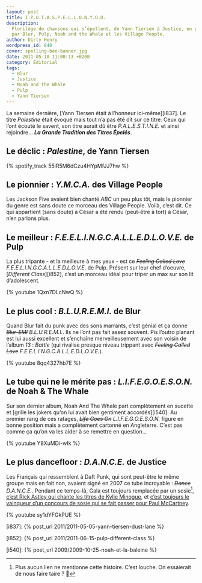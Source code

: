 ```yaml
---
layout: post
title: I.P.U.T.A.S.P.E.L.L.O.N.Y.O.U.
description:
  Florilège de chansons qui s’épellent, de Yann Tiersen à Justice, en passant
  par Blur, Pulp, Noah and the Whale et les Village People.
author: Dirty Henry
wordpress_id: 840
cover: spelling-bee-banner.jpg
date: 2011-05-10 11:00:13 +0200
category: Éditorial
tags:
  - Blur
  - Justice
  - Noah and the Whale
  - Pulp
  - Yann Tiersen
---
```


La semaine dernière, [Yann Tiersen était à l’honneur ici-même][i837]. Le titre
_Palestine_ était évoqué mais tout n’a pas été dit sur ce titre. Ceux qui l’ont
écouté le savent, son titre aurait dû être _P.A.L.E.S.T.I.N.E._ et ainsi
rejoindre… **_La Grande Tradition des Titres Épelés_**.

## Le déclic : _Palestine_, de Yann Tiersen

{% spotify_track 55iR5M6dCzu4HYpMfJJ7hw %}

## Le pionnier : _Y.M.C.A._ des Village People

Les Jackson Five avaient bien chanté _ABC_ un peu plus tôt, mais le pionnier du
genre est sans doute ce morceau des Village People. Voilà, c’est dit. Ce qui
appartient (sans doute) à César a été rendu (peut-être à tort) à César, n’en
parlons plus.

## Le meilleur : _F.E.E.L.I.N.G.C.A.L.L.E.D.L.O.V.E._ de Pulp

La plus tripante - et la meilleure à mes yeux - est ce ~~_Feeling Called Love_~~
_F.E.E.L.I.N.G.C.A.L.L.E.D.L.O.V.E._ de Pulp. Présent sur leur chef d’oeuvre,
[_Different Class_][i852], c’est un morceau idéal pour triper un max sur son lit
d’adolescent.

{% youtube 1Qxn7DLcNwQ %}

## Le plus cool : _B.L.U.R.E.M.I._ de Blur

Quand Blur fait du punk avec des sons marrants, c’est génial et ça donne
~~_Blur-EMI_~~ _B.L.U.R.E.M.I._. Ils ne l’ont pas fait assez souvent. Pis
l’outro planant est lui aussi excellent et s’enchaîne merveilleusement avec son
voisin de l’album *13* : _Battle_ (qui rivalise presque niveau trippant avec
~~_Feeling Called Love_~~ _F.E.E.L.I.N.G.C.A.L.L.E.D.L.O.V.E._).

{% youtube 8qq4327hb7E %}

## Le tube qui ne le mérite pas : _L.I.F.E.G.O.E.S.O.N._ de Noah & The Whale

Sur son dernier album, Noah And The Whale part complètement en sucette et
[grille les jokers qu’on lui avait bien gentiment accordés][i540]. Au premier
rang de ces ratages, ~~_Life Goes On_~~ _L.I.F.E.G.O.E.S.O.N._ figure en bonne
position mais a complètement cartonné en Angleterre. C’est pas comme ça qu’on va
les aider à se remettre en question…

{% youtube Y8XuMDi-wIk %}

## Le plus dancefloor : _D.A.N.C.E._ de Justice

Les Français qui ressemblent à Daft Punk, qui sont peut-être le même groupe mais
en fait non, avaient signé en 2007 ce tube incroyable : ~~_Dance_~~
_D.A.N.C.E._. Pendant ce temps-là, Gala est toujours remplacée par un sosie[^1],
[c’est Rick Astley qui chante les titres de Kylie Minogue][2], et [c’est
toujours le vainqueur d’un concours de sosie qui se fait passer pour Paul
McCartney][3].

{% youtube sy1dYFGkPUE %}

[i837]: {% post_url 2011/2011-05-05-yann-tiersen-dust-lane %}

[i852]: {% post_url 2011/2011-06-15-pulp-different-class %}

[i540]: {% post_url 2009/2009-10-25-noah-et-la-baleine %}

[^1]:
    Plus aucun lien ne mentionne cette histoire. C’est louche. On essaierait de
    nous faire taire ? 🚎

[2]:
  https://youtu.be/AVDogmtajKI
  "I Should Be So Lucky by Kylie.. err... Rick Astley?"
[3]: https://fr.wikipedia.org/wiki/Légende_sur_la_mort_de_Paul_McCartney
